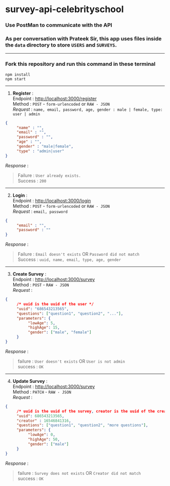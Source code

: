 # survey-api-celebrityschool

### Use PostMan to communicate with the API
### As per conversation with Prateek Sir, this app uses files inside the `data` directory to store `USERS` and `SURVEYS`.

---

### Fork this repository and run this command in these terminal
```
npm install
npm start
```

---

1. **Register** :  
Endpoint : [http://localhost:3000/register](http://localhost:3000/register)  
Method : `POST` - `form-urlencoded` or `RAW - JSON`   
*Request* : `name, email, password, age, gender : male | female, type: user | admin`  
```json
{
     "name" : "",
     "email" : "",
     "password" : "",
     "age" : "",
     "gender" : "male|female",
     "type" : "admin|user"
}
```
*Response* :
>Failure : `User already exists.`  
Success : `200`  

---

2. **Login** :  
Endpoint : [http://localhost:3000/login](http://localhost:3000/login)  
Method : `POST` - `form-urlencoded` or `RAW - JSON`  
*Request* : `email, password`  
```json
{
     "email" : "",
     "password" : ""
}
```
*Response* :  
>Failure : `Email doesn't exists` OR `Password did not match`  
Success : `uuid, name, email, type, age, gender` 

---

3. **Create Survey** :  
Endpoint : [http://localhost:3000/survey](http://localhost:3000/survey)  
Method : `POST` - `RAW - JSON`  
*Request* :
```json
{
     /* uuid is the uuid of the user */
     "uuid": "686543213565",
     "questions": ["question1", "question2", "..."],
     "parameters": {
          "lowAge": 5,
          "highAge": 15,
          "gender": ["male", "female"]
     }
}
```  
*Response* :  
>failure : `User doesn't exists` OR `User is not admin`  
success : `OK`

---

4. **Update Survey** :  
Endpoint : [http://localhost:3000/survey](http://localhost:3000/survey)  
Method : `PATCH` - `RAW - JSON`  
*Request* :
```json
{
     /* uuid is the uuid of the survey, creator is the uuid of the creator */
     "uuid": 686543213565,
     "creator" : 16546841316,
     "questions": ["question1", "question2", "more questions"],
     "parameters": {
          "lowAge": 0,
          "highAge": 50,
          "gender": ["male"]
     }
}
```  
*Response* :  
>failure : `Survey does not exists` OR `Creator did not match`  
success : `OK`